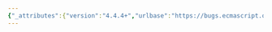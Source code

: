 ```yaml
---
{"_attributes":{"version":"4.4.4+","urlbase":"https://bugs.ecmascript.org/","maintainer":"dherman@mozilla.com"},"bug":{"bug_id":838,"creation_ts":"2012-10-27 02:07:00 -0700","short_desc":"14.1: ModuleDeclaration & ImportDeclaration","delta_ts":"2014-05-15 00:43:43 -0700","product":"Draft for 6th Edition","component":"editorial issue","version":"Rev 11: October 26, 2012 Draft","rep_platform":"All","op_sys":"All","bug_status":"RESOLVED","resolution":"FIXED","priority":"Normal","bug_severity":"minor","everconfirmed":true,"reporter":{"uid":"jmdyck","name":"Michael Dyck"},"assigned_to":{"uid":"allen","name":"Allen Wirfs-Brock"},"long_desc":[{"commentid":2229,"comment_count":0,"who":{"uid":"jmdyck","name":"Michael Dyck"},"bug_when":"2012-10-27 02:07:43 -0700","thetext":"The spec has no definitions for nonterminals ModuleDeclaration and ImportDeclaration."},{"commentid":2257,"comment_count":1,"who":{"uid":"jmdyck","name":"Michael Dyck"},"bug_when":"2012-10-28 13:38:53 -0700","thetext":"LexicallyDeclaredNames also assumes that BoundNames is defined for each of them."},{"commentid":8486,"comment_count":2,"who":{"uid":"jmdyck","name":"Michael Dyck"},"bug_when":"2014-05-15 00:43:43 -0700","thetext":"ModuleDeclaration and ImportDeclaration were defined in rev 19.\n(and BoundNames was defined on them)"}]}}
---
```

